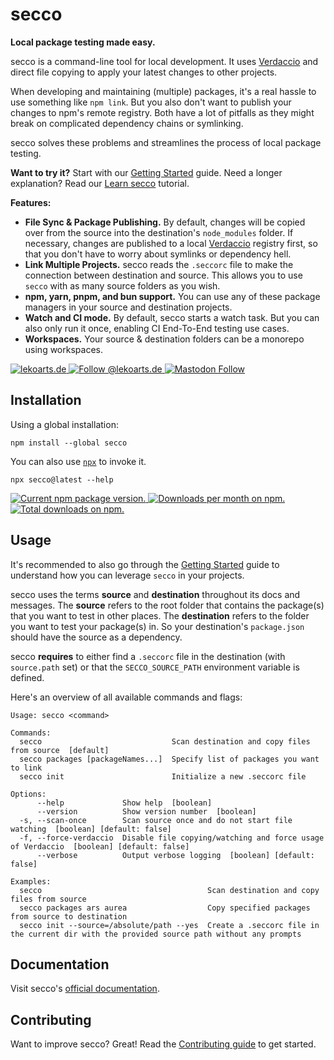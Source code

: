 # secco

**Local package testing made easy.**

secco is a command-line tool for local development. It uses [Verdaccio](https://verdaccio.org/) and direct file copying to apply your latest changes to other projects.

When developing and maintaining (multiple) packages, it's a real hassle to use something like `npm link`. But you also don't want to publish your changes to npm's remote registry. Both have a lot of pitfalls as they might break on complicated dependency chains or symlinking.

secco solves these problems and streamlines the process of local package testing.

**Want to try it?** Start with our [Getting Started](https://secco.lekoarts.de/guide/) guide. Need a longer explanation? Read our [Learn secco](https://secco.lekoarts.de/guide/learn-secco/) tutorial.

**Features:**

- **File Sync & Package Publishing.** By default, changes will be copied over from the source into the destination's `node_modules` folder. If necessary, changes are published to a local [Verdaccio](https://verdaccio.org/) registry first, so that you don't have to worry about symlinks or dependency hell.
- **Link Multiple Projects.** secco reads the `.seccorc` file to make the connection between destination and source. This allows you to use `secco` with as many source folders as you wish.
- **npm, yarn, pnpm, and bun support.** You can use any of these package managers in your source and destination projects.
- **Watch and CI mode.** By default, secco starts a watch task. But you can also only run it once, enabling CI End-To-End testing use cases.
- **Workspaces.** Your source & destination folders can be a monorepo using workspaces.

<a href="https://www.lekoarts.de?utm_source=secco">
  <img alt="lekoarts.de" src="https://img.shields.io/badge/-website-blue">
</a>
<a href="https://bsky.app/profile/lekoarts.de">
  <img src="https://img.shields.io/badge/Bluesky-0285FF?logo=bluesky&logoColor=fff" alt="Follow @lekoarts.de" />
</a>
<a href="https://mastodon.social/@lekoarts">
  <img alt="Mastodon Follow" src="https://img.shields.io/mastodon/follow/109244982385960702">
</a>

## Installation

Using a global installation:

```shell
npm install --global secco
```

You can also use [`npx`](https://docs.npmjs.com/cli/v10/commands/npx) to invoke it.

```shell
npx secco@latest --help
```

<a href="https://www.npmjs.org/package/secco">
  <img src="https://img.shields.io/npm/v/secco.svg" alt="Current npm package version." />
</a>
<a href="https://npmcharts.com/compare/secco?minimal=true">
  <img src="https://img.shields.io/npm/dm/secco.svg" alt="Downloads per month on npm." />
</a>
<a href="https://npmcharts.com/compare/secco?minimal=true">
  <img src="https://img.shields.io/npm/dt/secco.svg" alt="Total downloads on npm." />
</a>

## Usage

It's recommended to also go through the [Getting Started](https://secco.lekoarts.de/guide/) guide to understand how you can leverage `secco` in your projects.

secco uses the terms **source** and **destination** throughout its docs and messages. The **source** refers to the root folder that contains the package(s) that you want to test in other places. The **destination** refers to the folder you want to test your package(s) in. So your destination's `package.json` should have the source as a dependency.

secco **requires** to either find a `.seccorc` file in the destination (with `source.path` set) or that the `SECCO_SOURCE_PATH` environment variable is defined.

Here's an overview of all available commands and flags:

```shell
Usage: secco <command>

Commands:
  secco                             Scan destination and copy files from source  [default]
  secco packages [packageNames...]  Specify list of packages you want to link
  secco init                        Initialize a new .seccorc file

Options:
      --help             Show help  [boolean]
      --version          Show version number  [boolean]
  -s, --scan-once        Scan source once and do not start file watching  [boolean] [default: false]
  -f, --force-verdaccio  Disable file copying/watching and force usage of Verdaccio  [boolean] [default: false]
      --verbose          Output verbose logging  [boolean] [default: false]

Examples:
  secco                                     Scan destination and copy files from source
  secco packages ars aurea                  Copy specified packages from source to destination
  secco init --source=/absolute/path --yes  Create a .seccorc file in the current dir with the provided source path without any prompts
```

## Documentation

Visit secco's [official documentation](https://secco.lekoarts.de).

## Contributing

Want to improve secco? Great! Read the [Contributing guide](https://github.com/LekoArts/secco/blob/main/CONTRIBUTING.md) to get started.
